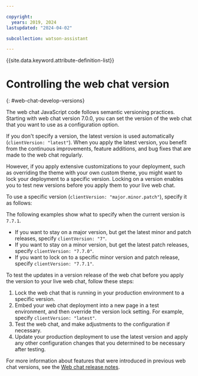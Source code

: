 ```yaml
---

copyright:
  years: 2019, 2024
lastupdated: "2024-04-02"

subcollection: watson-assistant

---
```


{{site.data.keyword.attribute-definition-list}}


# Controlling the web chat version
{: #web-chat-develop-versions}

The web chat JavaScript code follows semantic versioning practices. Starting with web chat version 7.0.0, you can set the version of the web chat that you want to use as a configuration option.

If you don't specify a version, the latest version is used automatically (`clientVersion: "latest"`). When you apply the latest version, you benefit from the continuous improvements, feature additions, and bug fixes that are made to the web chat regularly.

However, if you apply extensive customizations to your deployment, such as overriding the theme with your own custom theme, you might want to lock your deployment to a specific version. Locking on a version enables you to test new versions before you apply them to your live web chat.

To use a specific version (`clientVersion: "major.minor.patch"`), specify it as follows:

The following examples show what to specify when the current version is `7.7.1`.

- If you want to stay on a major version, but get the latest minor and patch releases, specify `clientVersion: "7"`.
- If you want to stay on a minor version, but get the latest patch releases, specify `clientVersion: "7.7.0"`. 
- If you want to lock on to a specific minor version and patch release, specify `clientVersion: "7.7.1"`.

To test the updates in a version release of the web chat before you apply the version to your live web chat, follow these steps:

1.  Lock the web chat that is running in your production environment to a specific version. 
1.  Embed your web chat deployment into a new page in a test environment, and then override the version lock setting. For example, specify `clientVersion: "latest"`.
1.  Test the web chat, and make adjustments to the configuration if necessary.
1.  Update your production deployment to use the latest version and apply any other configuration changes that you determined to be necessary after testing.

For more information about features that were introduced in previous web chat versions, see the [Web chat release notes](/docs/watson-assistant?topic=watson-assistant-release-notes-chat).

